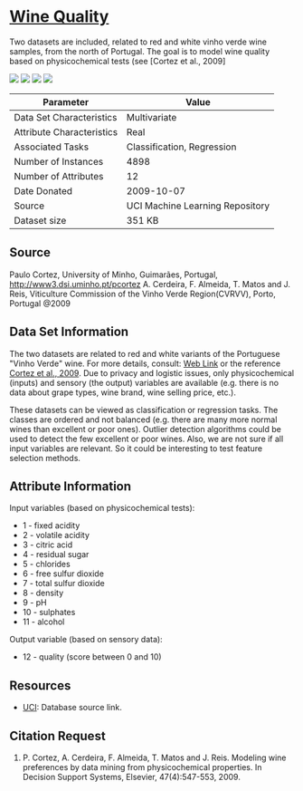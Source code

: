 
# [Wine Quality](https://archive.ics.uci.edu/ml/datasets/wine+quality)
Two datasets are included, related to red and white vinho verde wine samples, from the north of Portugal. The goal is to model wine quality based on physicochemical tests (see [Cortez et al., 2009]

 ![](https://img.shields.io/badge/sector-chemical-ff69b4.svg)  ![](https://img.shields.io/badge/labeled-yes-green.svg)  ![](https://img.shields.io/badge/time--series-no-blue.svg)  ![](<https://img.shields.io/badge/simulation-no-red.svg>)

Parameter | Value
---- | ----
Data Set Characteristics | Multivariate
Attribute Characteristics	| Real
Associated Tasks	| Classification, Regression
Number of Instances	| 4898
Number of Attributes	| 12
Date Donated | 2009-10-07
Source | UCI Machine Learning Repository
Dataset size | 351 KB

## Source

Paulo Cortez, University of Minho, Guimarães, Portugal, http://www3.dsi.uminho.pt/pcortez
A. Cerdeira, F. Almeida, T. Matos and J. Reis, Viticulture Commission of the Vinho Verde Region(CVRVV), Porto, Portugal
@2009

## Data Set Information
The two datasets are related to red and white variants of the Portuguese "Vinho Verde" wine. For more details, consult: [Web Link](http://www.vinhoverde.pt/en/) or the reference [Cortez et al., 2009](). Due to privacy and logistic issues, only physicochemical (inputs) and sensory (the output) variables are available (e.g. there is no data about grape types, wine brand, wine selling price, etc.).

These datasets can be viewed as classification or regression tasks. The classes are ordered and not balanced (e.g. there are many more normal wines than excellent or poor ones). Outlier detection algorithms could be used to detect the few excellent or poor wines. Also, we are not sure if all input variables are relevant. So it could be interesting to test feature selection methods.

## Attribute Information
Input variables (based on physicochemical tests):
* 1 - fixed acidity
* 2 - volatile acidity
* 3 - citric acid
* 4 - residual sugar
* 5 - chlorides
* 6 - free sulfur dioxide
* 7 - total sulfur dioxide
* 8 - density
* 9 - pH
* 10 - sulphates
* 11 - alcohol

Output variable (based on sensory data):
* 12 - quality (score between 0 and 10)

## Resources
- [UCI](https://archive.ics.uci.edu/ml/datasets/wine+quality): Database source link.

## Citation Request

1. P. Cortez, A. Cerdeira, F. Almeida, T. Matos and J. Reis.
Modeling wine preferences by data mining from physicochemical properties. In Decision Support Systems, Elsevier, 47(4):547-553, 2009.